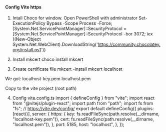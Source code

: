 #### Config Vite https
1. Intall Choco for window. Open PowerShell with administrator
Set-ExecutionPolicy Bypass -Scope Process -Force; [System.Net.ServicePointManager]::SecurityProtocol = [System.Net.ServicePointManager]::SecurityProtocol -bor 3072; iex ((New-Object System.Net.WebClient).DownloadString('https://community.chocolatey.org/install.ps1'))  

2. Install mkcert
choco install mkcert

3. Create certificate file
mkcert -install
mkcert localhost

We got: localhost-key.pem
localhost.pem

Copy to the vite project (root path)

4. Config vite.config.ts
import { defineConfig } from "vite";
import react from "@vitejs/plugin-react";
import path from "path";
import fs from "fs";
// https://vite.dev/config/
export default defineConfig({
  plugins: [react()],
  server: {
    https: {
      key: fs.readFileSync(path.resolve(__dirname, "localhost-key.pem")),
      cert: fs.readFileSync(path.resolve(__dirname, "localhost.pem")),
    },
    port: 5185,
    host: "localhost",
  },
});

